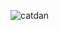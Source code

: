 ![catdan](https://github.com/VanHoang110802/Competitive_Programming/assets/108053955/1b9310a3-e0cd-41fe-bdb8-052d79f6e630)
